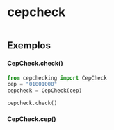 # cepcheck

```uma api feita em python com o intuito de substituir a requisicao de uma api de cep para o uso pessoal
```

## Exemplos

#### CepCheck.check()
```python
from cepchecking import CepCheck
cep = "01001000"
cepcheck = CepCheck(cep)

cepcheck.check()
```

#### CepCheck.cep()